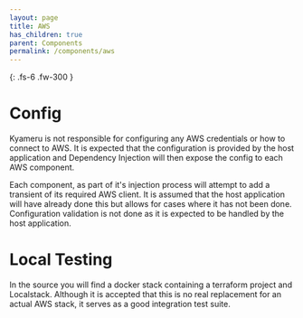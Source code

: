 ```yaml
---
layout: page
title: AWS
has_children: true
parent: Components
permalink: /components/aws
---
```


{: .fs-6 .fw-300 }

# Config
Kyameru is not responsible for configuring any AWS credentials or how to connect to AWS. It is expected that the configuration is provided by the host application and Dependency Injection will then expose the config to each AWS component.

Each component, as part of it's injection process will attempt to add a transient of its required AWS client. It is assumed that the host application will have already done this but allows for cases where it has not been done. Configuration validation is not done as it is expected to be handled by the host application.

# Local Testing
In the source you will find a docker stack containing a terraform project and Localstack. Although it is accepted that this is no real replacement for an actual AWS stack, it serves as a good integration test suite.